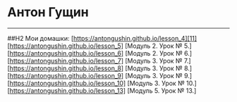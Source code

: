 # Антон Гущин
------------------------------
##H2 Мои домашки:
[https://antongushin.github.io/lesson_4][11]
[https://antongushin.github.io/lesson_5] [Модуль 2. Урок № 5.]
[https://antongushin.github.io/lesson_6] [Модуль 2. Урок № 6.]
[https://antongushin.github.io/lesson_7] [Модуль 3. Урок № 7.]
[https://antongushin.github.io/lesson_8] [Модуль 3. Урок № 8.]
[https://antongushin.github.io/lesson_9]  [Модуль 3. Урок № 9.]
[https://antongushin.github.io/lesson_10] [Модуль 3. Урок № 10.]
[https://antongushin.github.io/lesson_13] [Модуль 5. Урок № 13.]
